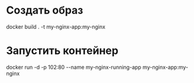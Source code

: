 
# Создать образ
docker build . -t my-nginx-app:my-nginx

# Запустить контейнер
docker run -d -p 102:80 --name my-nginx-running-app my-nginx-app:my-nginx